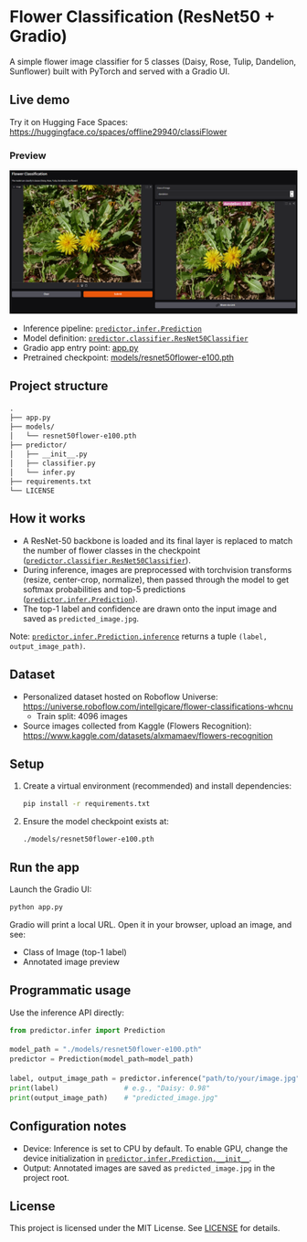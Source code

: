 # Flower Classification (ResNet50 + Gradio)

A simple flower image classifier for 5 classes (Daisy, Rose, Tulip, Dandelion, Sunflower) built with PyTorch and served with a Gradio UI.

## Live demo

Try it on Hugging Face Spaces: https://huggingface.co/spaces/offline29940/classiFlower

### Preview

![App preview](assets/image.png)

- Inference pipeline: [`predictor.infer.Prediction`](predictor/infer.py)
- Model definition: [`predictor.classifier.ResNet50Classifier`](predictor/classifier.py)
- Gradio app entry point: [app.py](app.py)
- Pretrained checkpoint: [models/resnet50flower-e100.pth](models/resnet50flower-e100.pth)

## Project structure

```
.
├── app.py
├── models/
│   └── resnet50flower-e100.pth
├── predictor/
│   ├── __init__.py
│   ├── classifier.py
│   └── infer.py
├── requirements.txt
└── LICENSE
```

## How it works

- A ResNet-50 backbone is loaded and its final layer is replaced to match the number of flower classes in the checkpoint ([`predictor.classifier.ResNet50Classifier`](predictor/classifier.py)).
- During inference, images are preprocessed with torchvision transforms (resize, center-crop, normalize), then passed through the model to get softmax probabilities and top-5 predictions ([`predictor.infer.Prediction`](predictor/infer.py)).
- The top-1 label and confidence are drawn onto the input image and saved as `predicted_image.jpg`.

Note: [`predictor.infer.Prediction.inference`](predictor/infer.py) returns a tuple `(label, output_image_path)`.

## Dataset

- Personalized dataset hosted on Roboflow Universe: https://universe.roboflow.com/intellgicare/flower-classifications-whcnu
  - Train split: 4096 images
- Source images collected from Kaggle (Flowers Recognition): https://www.kaggle.com/datasets/alxmamaev/flowers-recognition

## Setup

1. Create a virtual environment (recommended) and install dependencies:
   ```sh
   pip install -r requirements.txt
   ```
2. Ensure the model checkpoint exists at:
   ```
   ./models/resnet50flower-e100.pth
   ```

## Run the app

Launch the Gradio UI:

```sh
python app.py
```

Gradio will print a local URL. Open it in your browser, upload an image, and see:

- Class of Image (top-1 label)
- Annotated image preview

## Programmatic usage

Use the inference API directly:

```python
from predictor.infer import Prediction

model_path = "./models/resnet50flower-e100.pth"
predictor = Prediction(model_path=model_path)

label, output_image_path = predictor.inference("path/to/your/image.jpg")
print(label)                # e.g., "Daisy: 0.98"
print(output_image_path)    # "predicted_image.jpg"
```

## Configuration notes

- Device: Inference is set to CPU by default. To enable GPU, change the device initialization in [`predictor.infer.Prediction.__init__`](predictor/infer.py).
- Output: Annotated images are saved as `predicted_image.jpg` in the project root.

## License

This project is licensed under the MIT License. See [LICENSE](LICENSE) for details.
